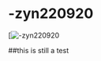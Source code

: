 # -zyn220920
[![-zyn220920](https://zyn.s-ul.eu/BWiYyaz3.osk) [](https://i.imgur.com/IwabYYo.jpeg)

##this is still a test
